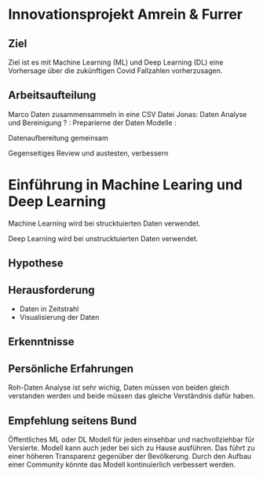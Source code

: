 # Innovationsprojekt Amrein & Furrer

## Ziel
Ziel ist es mit Machine Learning (ML) und Deep Learning (DL) eine Vorhersage über die zukünftigen Covid Fallzahlen vorherzusagen.

## Arbeitsaufteilung
Marco Daten zusammensammeln in eine CSV Datei
Jonas: Daten Analyse und Bereinigung
? : Preparierne der Daten
Modelle : 


Datenaufbereitung gemeinsam

Gegenseitiges Review und austesten, verbessern

# Einführung in Machine Learing und Deep Learning
Machine Learning wird bei strucktuierten Daten verwendet.

Deep Learning wird bei unstrucktuierten Daten verwendet.

## Hypothese


## Herausforderung
- Daten in Zeitstrahl
- Visualisierung der Daten 


## Erkenntnisse

## Persönliche Erfahrungen
Roh-Daten Analyse ist sehr wichig, Daten müssen von beiden gleich verstanden werden und beide müssen das gleiche Verständnis dafür haben.

## Empfehlung seitens Bund
Öffentliches ML oder DL Modell für jeden einsehbar und nachvollziehbar für Versierte. Modell kann auch jeder bei sich zu Hause ausführen. 
Das führt zu einer höheren Transparenz gegenüber der Bevölkerung. Durch den Aufbau einer Community könnte das Modell kontinuierlich verbessert werden.
